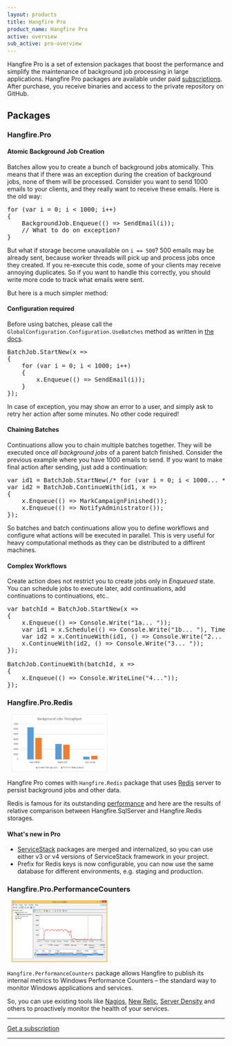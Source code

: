```yaml
---
layout: products
title: Hangfire Pro
product_name: Hangfire Pro
active: overview
sub_active: pro-overview
---
```


Hangfire Pro is a set of extension packages that boost the performance and simplify the maintenance of background job processing in large applications. Hangfire Pro packages are available under paid [subscriptions](/subscriptions/). After purchase, you receive binaries and access to the private repository on GitHub.

## Packages

### Hangfire.Pro

#### Atomic Background Job Creation

Batches allow you to create a bunch of background jobs atomically. This means that if there was an exception during the creation of background jobs, none of them will be processed. Consider you want to send 1000 emails to your clients, and they really want to receive these emails. Here is the old way:

<pre><span class="keywd">for</span> (<span class="keywd">var</span> i = 0; i &lt; 1000; i++)
{
    <span class="type">BackgroundJob</span>.Enqueue(() => SendEmail(i));
    <span class="comm">// What to do on exception?</span>
}</pre>

But what if storage become unavailable on `i == 500`? 500 emails may be already sent, because worker threads will pick up and process jobs once they created. If you re-execute this code, some of your clients may receive annoying duplicates. So if you want to handle this correctly, you should write more code to track what emails were sent. 

But here is a much simpler method:

<div class="alert alert-warning">
    <h4>Configuration required</h4>
    <p>Before using batches, please call the <code>GlobalConfiguration.Configuration.UseBatches</code> method as written in <a href="http://docs.hangfire.io/en/latest/background-methods/using-batches.html#installation">the docs</a>.</p>
</div>

<pre><span class="type">BatchJob</span>.StartNew(x =>
{
    <span class="keywd">for</span> (<span class="keywd">var</span> i = 0; i &lt; 1000; i++)
    {
        x.Enqueue(() => SendEmail(i));
    }
});</pre>

In case of exception, you may show an error to a user, and simply ask to retry her action after some minutes. No other code required!

#### Chaining Batches

Continuations allow you to chain multiple batches together. They will be executed once *all background jobs* of a parent batch finished. Consider the previous example where you have 1000 emails to send. If you want to make final action after sending, just add a continuation:

<pre><span class="keywd">var</span> id1 = <span class="type">BatchJob</span>.StartNew(<span class="comm">/* for (var i = 0; i &lt; 1000... */</span>);
<span class="keywd">var</span> id2 = <span class="type">BatchJob</span>.ContinueWith(id1, x => 
{
    x.Enqueue(() => MarkCampaignFinished());
    x.Enqueue(() => NotifyAdministrator());
});</pre>

So batches and batch continuations allow you to define workflows and configure what actions will be executed in parallel. This is very useful for heavy computational methods as they can be distributed to a diffirent machines.

#### Complex Workflows

Create action does not restrict you to create jobs only in *Enqueued* state. You can schedule jobs to execute later, add continuations, add continuations to continuations, etc..

<pre><span class="keywd">var</span> batchId = <span class="type">BatchJob</span>.StartNew(x =>
{
    x.Enqueue(() => <span class="type">Console</span>.Write(<span class="string">"1a... "</span>));
    <span class="keywd">var</span> id1 = x.Schedule(() => <span class="type">Console</span>.Write(<span class="string">"1b... "</span>), <span class="type">TimeSpan</span>.FromSeconds(1));
    <span class="keywd">var</span> id2 = x.ContinueWith(id1, () => <span class="type">Console</span>.Write(<span class="string">"2... "</span>));
    x.ContinueWith(id2, () => <span class="type">Console</span>.Write(<span class="string">"3... "</span>));
});

<span class="type">BatchJob</span>.ContinueWith(batchId, x =>
{
    x.Enqueue(() => <span class="type">Console</span>.WriteLine(<span class="string">"4..."</span>));
});</pre>

### Hangfire.Pro.Redis

<a class="pull-right" style="margin-left: 10px;" href="/img/storage-compare.png" data-lightbox="Screenshots">
    <img src="/img/storage-compare.png" alt="Background Jobs Throughput" width="222">
</a>

Hangfire Pro comes with `Hangfire.Redis` package that uses [Redis](http://redis.io/) server to persist background jobs and other data. 

Redis is famous for its outstanding [performance](http://redis.io/topics/benchmarks) and here are the results of relative comparison between Hangfire.SqlServer and Hangfire.Redis storages.

#### What's new in Pro

* [ServiceStack](https://servicestack.net/) packages are merged and internalized, so you can use either v3 or v4 versions of ServiceStack framework in your project.
* Prefix for Redis keys is now configurable, you can now use the same database for different environments, e.g. staging and production.

<div class="clearfix"></div>

### Hangfire.Pro.PerformanceCounters

<a class="pull-right" style="margin-left: 10px;" href="/img/perfmon.png" data-lightbox="Screenshots">
    <img src="/img/perfmon.png" alt="Performance Monitor" width="222">
</a>

`Hangfire.PerformanceCounters` package allows Hangfire to publish its internal metrics to Windows Performance Counters – the standard way to monitor Windows applications and services.

So, you can use existing tools like <a href="http://www.nagios.org/" target="_blank">Nagios</a>, <a href="http://newrelic.com/" target="_blank">New Relic</a>, <a href="https://www.serverdensity.com/" target="_blank">Server Density</a> and others to proactively monitor the health of your services.

<div class="clearfix"></div>

<div class="text-center">
    <hr>
    <a class="btn btn-lg btn-success" href="/subscriptions/">Get a subscription</a>
    <hr>
</div>

